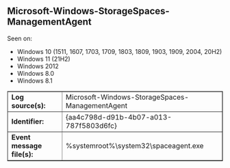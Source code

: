## Microsoft-Windows-StorageSpaces-ManagementAgent

Seen on:
* Windows 10 (1511, 1607, 1703, 1709, 1803, 1809, 1903, 1909, 2004, 20H2)
* Windows 11 (21H2)
* Windows 2012
* Windows 8.0
* Windows 8.1

<table border="1" class="docutils">
  <tbody>
    <tr>
      <td><b>Log source(s):</b></td>
      <td>Microsoft-Windows-StorageSpaces-ManagementAgent</td>
    </tr>
    <tr>
      <td><b>Identifier:</b></td>
      <td>{aa4c798d-d91b-4b07-a013-787f5803d6fc}</td>
    </tr>
    <tr>
      <td><b>Event message file(s):</b></td>
      <td>%systemroot%\system32\spaceagent.exe</td>
    </tr>
  </tbody>
</table>

&nbsp;

